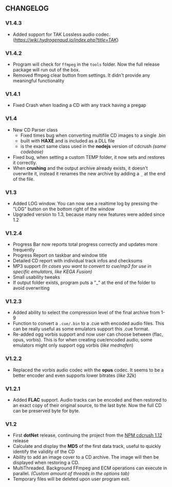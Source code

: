 
## CHANGELOG

### V1.4.3
- Added support for TAK Lossless audio codec. (*https://wiki.hydrogenaud.io/index.php?title=TAK*)

### V1.4.2
- Program will check for `ffmpeg` in the `tools` folder. Now the full release package will run out of the box.
- Removed ffmpeg clear button from settings. It didn't provide any meaningful functionality

### V1.4.1
- Fixed Crash when loading a CD with any track having a pregap

### V1.4
- New CD Parser class
	- Fixed times bug when converting multifile CD images to a single .bin
	- built with **HAXE** and is included as a DLL file
	- is the exact same class used in the **nodejs** version of cdcrush *(same codebase)*
- Fixed bug, when setting a custom TEMP folder, it now sets and restores it correctly.
- When **crushing** and the output archive already exists, it doesn't overwrite it, instead it renames the new archive by adding a `_` at the end of the file. 

### V1.3
- Added LOG window. You can now see a realtime log by pressing the "LOG" button on the bottom right of the window
- Upgraded version to 1.3, because many new features were added since 1.2

### V1.2.4
- Progress Bar now reports total progress correctly and updates more frequently 
- Progress Report on taskbar and window title
- Detailed CD report with individual track infos and checksums
- MP3 support *(In cases you want to convert to cue/mp3 for use in specific emulators, like KEGA Fusion)*
- Small usability tweaks
- If output folder exists, program puts a "_" at the end of the folder to avoid overwriting

### V1.2.3
- Added ability to select the compression level of the final archive from 1-9
- Function to convert a `.cue/.bin` to a .cue with encoded audio files. This can be really useful as some emulators support this .cue format.
- Re-added ogg vorbis support and now user can choose between (flac, opus, vorbis). This is for when creating cue/encoded audio, some emulators might only support ogg vorbis (*like mednafen*)

### V1.2.2
- Replaced the vorbis audio codec with the **opus** codec. It seems to be a better encoder and even supports lower bitrates (*like 32k*)

### V1.2.1
- Added **FLAC** support. Audio tracks can be encoded and then restored to an exact copy of their original source, to the last byte. Now the full CD can be preserved byte for byte.

### V1.2
 - First **dotNet** release, continuing the project from the [NPM cdcrush 1.12](https://www.npmjs.com/package/cdcrush)  release
 - Calculate and display the **MD5** of the first data track, useful to quickly identify the validity of the CD
 - Ability to add an image cover to a CD archive. The image will then be displayed when restoring a CD.
 - MultiThreaded. Background FFmpeg and ECM operations can execute in parallel. *(Custom amount of threads in the options tab)*
 - Temporary files will be deleted upon user program exit.
